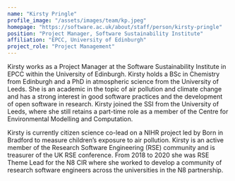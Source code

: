 ```yaml
---
name: "Kirsty Pringle"
profile_image: "/assets/images/team/kp.jpeg"
homepage: "https://software.ac.uk/about/staff/person/kirsty-pringle"
position: "Project Manager, Software Sustainability Institute"
affiliation: "EPCC, University of Edinburgh"
project_role: "Project Management"
---
```


Kirsty works as a Project Manager at the Software Sustainability Institute in
EPCC within the University of Edinburgh. Kirsty holds a BSc in Chemistry from
Edinburgh and a PhD in atmospheric science from the University of Leeds. She is
an academic in the topic of air pollution and climate change and has a strong
interest in good software practices and the development of open software in
research. Kirsty joined the SSI from the University of Leeds, where she still
retains a part-time role as a member of the Centre for Environmental Modelling
and Computation.

Kirsty is currently citizen science co-lead on a NIHR project led by Born in
Bradford to measure children’s exposure to air pollution. Kirsty is an active
member of the Research Software Engineering (RSE) community and is treasurer of
the UK RSE conference. From 2018 to 2020 she was RSE Theme Lead for the N8 CIR
where she worked to develop a community of research software engineers across
the universities in the N8 partnership.

